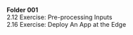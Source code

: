 ﻿

**Folder 001**     
2.12 Exercise: Pre-processing Inputs   
2.16 Exercise: Deploy An App at the Edge    
